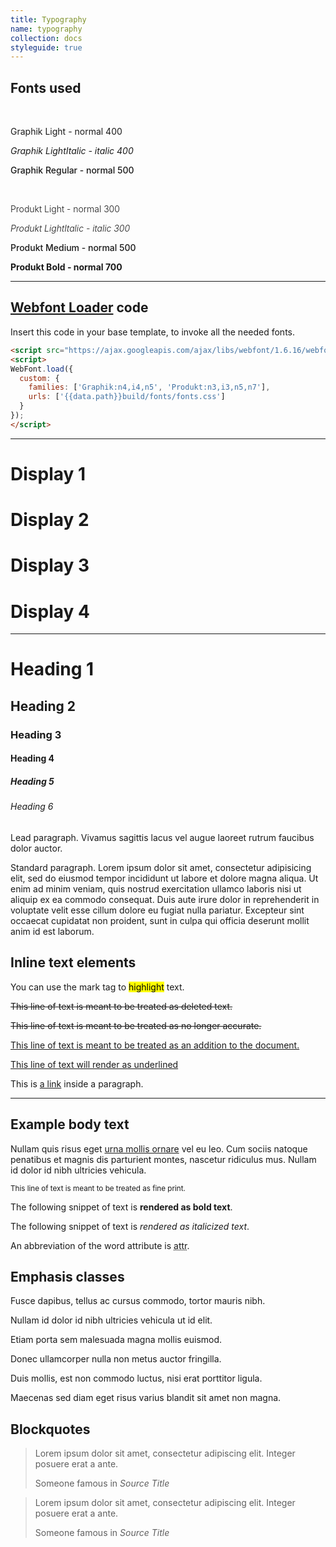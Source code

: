 ```yaml
---
title: Typography
name: typography
collection: docs
styleguide: true
---
```


## Fonts used

<br>
<p class="text-graphik" style="font-weight: 400;">Graphik Light - normal 400</p>
<p class="text-graphik" style="font-weight: 400; font-style: italic;">Graphik LightItalic - italic 400</p>
<p class="text-graphik" style="font-weight: 500;">Graphik Regular - normal 500</p>
<br>
<p class="text-produkt" style="font-weight: 300;">Produkt Light - normal 300</p>
<p class="text-produkt" style="font-weight: 300; font-style: italic;">Produkt LightItalic  - italic 300</p>
<p class="text-produkt" style="font-weight: 500;">Produkt Medium - normal 500</p>
<p class="text-produkt" style="font-weight: 700;">Produkt Bold - normal 700</p>

<hr class="my-3">

## [Webfont Loader](https://github.com/typekit/webfontloader) code

Insert this code in your base template, to invoke all the needed fonts.

```html
<script src="https://ajax.googleapis.com/ajax/libs/webfont/1.6.16/webfont.js"></script>
<script>
WebFont.load({
  custom: {
    families: ['Graphik:n4,i4,n5', 'Produkt:n3,i3,n5,n7'],
    urls: ['{{data.path}}build/fonts/fonts.css']
  }
});
</script>
```

<hr class="my-3">
<div class="bs-docs-section mt-3">
  <div class="mt-3"></div>

  <!-- Headings -->

  <div class="row">
    <div class="col-lg-12">
      <h1 class="display-1">Display 1</h1>
      <h1 class="display-2">Display 2</h1>
      <h1 class="display-3">Display 3</h1>
      <h1 class="display-4">Display 4</h1>
    </div>
  </div>
  <hr class="my-3">
  <div class="row">
  <div class="col-lg-6">
    <div class="bs-component">
      <h1>Heading 1</h1>
      <h2>Heading 2</h2>
      <h3>Heading 3</h3>
      <h4>Heading 4</h4>
      <h5>Heading 5</h5>
      <h6>Heading 6</h6>
      <p class="lead">Lead paragraph. Vivamus sagittis lacus vel augue laoreet rutrum faucibus dolor auctor.</p>
      <p>Standard paragraph. Lorem ipsum dolor sit amet, consectetur adipisicing elit, sed do eiusmod tempor incididunt ut labore et dolore magna aliqua. Ut enim ad minim veniam, quis nostrud exercitation ullamco laboris nisi ut aliquip ex ea commodo consequat. Duis aute irure dolor in reprehenderit in voluptate velit esse cillum dolore eu fugiat nulla pariatur. Excepteur sint occaecat cupidatat non proident, sunt in culpa qui officia deserunt mollit anim id est laborum.</p>
    </div>
  </div>
    <div class="col-lg-6">
      <h2>Inline text elements</h2>
      <p>You can use the mark tag to <mark>highlight</mark> text.</p>
      <p><del>This line of text is meant to be treated as deleted text.</del></p>
      <p><s>This line of text is meant to be treated as no longer accurate.</s></p>
      <p><ins>This line of text is meant to be treated as an addition to the document.</ins></p>
      <p><u>This line of text will render as underlined</u></p>
      <p>This is <a href="#0">a link</a> inside a paragraph.</p>
    </div>
  </div>
  <hr class="my-3">
  <div class="row">
    <div class="col-lg-6">
      <div class="bs-component">
        <h2>Example body text</h2>
        <p>Nullam quis risus eget <a href="#0">urna mollis ornare</a> vel eu leo. Cum sociis natoque penatibus et magnis dis parturient montes, nascetur ridiculus mus. Nullam id dolor id nibh ultricies vehicula.</p>
        <p><small>This line of text is meant to be treated as fine print.</small></p>
        <p>The following snippet of text is <strong>rendered as bold text</strong>.</p>
        <p>The following snippet of text is <em>rendered as italicized text</em>.</p>
        <p>An abbreviation of the word attribute is <abbr title="attribute">attr</abbr>.</p>
      </div>
    </div>
    <div class="col-lg-6">
      <div class="bs-component">
        <h2>Emphasis classes</h2>
        <p class="text-muted">Fusce dapibus, tellus ac cursus commodo, tortor mauris nibh.</p>
        <p class="text-primary">Nullam id dolor id nibh ultricies vehicula ut id elit.</p>
        <p class="text-warning">Etiam porta sem malesuada magna mollis euismod.</p>
        <p class="text-danger">Donec ullamcorper nulla non metus auctor fringilla.</p>
        <p class="text-success">Duis mollis, est non commodo luctus, nisi erat porttitor ligula.</p>
        <p class="text-info">Maecenas sed diam eget risus varius blandit sit amet non magna.</p>
      </div>
    </div>
  </div>

  <!-- Blockquotes -->

  <div class="row">
    <div class="col-lg-12">
      <h2 id="type-blockquotes">Blockquotes</h2>
    </div>
  </div>
  <div class="row">
    <div class="col-lg-6">
      <div class="bs-component">
        <blockquote class="blockquote">
          <p>Lorem ipsum dolor sit amet, consectetur adipiscing elit. Integer posuere erat a ante.</p>
          <footer class="blockquote-footer">Someone famous in <cite title="Source Title">Source Title</cite></footer>
        </blockquote>
      </div>
    </div>
    <div class="col-lg-6">
      <div class="bs-component">
        <blockquote class="blockquote blockquote-reverse">
          <p>Lorem ipsum dolor sit amet, consectetur adipiscing elit. Integer posuere erat a ante.</p>
          <footer class="blockquote-footer">Someone famous in <cite title="Source Title">Source Title</cite></footer>
        </blockquote>
      </div>
    </div>
  </div>
</div>
